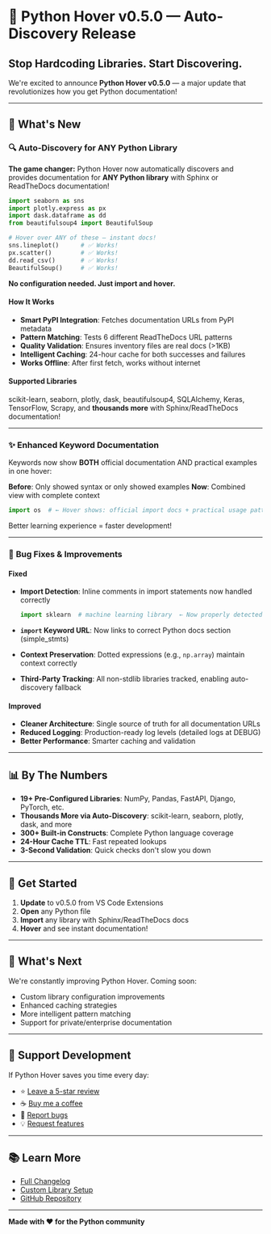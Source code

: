 # 🚀 Python Hover v0.5.0 — Auto-Discovery Release

## **Stop Hardcoding Libraries. Start Discovering.**

We're excited to announce **Python Hover v0.5.0** — a major update that revolutionizes how you get Python documentation!

---

## 🎯 **What's New**

### 🔍 **Auto-Discovery for ANY Python Library**

**The game changer:** Python Hover now automatically discovers and provides documentation for **ANY Python library** with Sphinx or ReadTheDocs documentation!

```python
import seaborn as sns
import plotly.express as px
import dask.dataframe as dd
from beautifulsoup4 import BeautifulSoup

# Hover over ANY of these — instant docs!
sns.lineplot()      # ✅ Works!
px.scatter()        # ✅ Works!
dd.read_csv()       # ✅ Works!
BeautifulSoup()     # ✅ Works!
```

**No configuration needed. Just import and hover.**

#### How It Works

- **Smart PyPI Integration**: Fetches documentation URLs from PyPI metadata
- **Pattern Matching**: Tests 6 different ReadTheDocs URL patterns
- **Quality Validation**: Ensures inventory files are real docs (>1KB)
- **Intelligent Caching**: 24-hour cache for both successes and failures
- **Works Offline**: After first fetch, works without internet

#### Supported Libraries

scikit-learn, seaborn, plotly, dask, beautifulsoup4, SQLAlchemy, Keras, TensorFlow, Scrapy, and **thousands more** with Sphinx/ReadTheDocs documentation!

---

### ✨ **Enhanced Keyword Documentation**

Keywords now show **BOTH** official documentation AND practical examples in one hover:

**Before**: Only showed syntax or only showed examples
**Now**: Combined view with complete context

```python
import os  # ← Hover shows: official import docs + practical usage patterns
```

Better learning experience = faster development!

---

### 🐛 **Bug Fixes & Improvements**

#### Fixed

- **Import Detection**: Inline comments in import statements now handled correctly
  ```python
  import sklearn  # machine learning library  ← Now properly detected
  ```

- **`import` Keyword URL**: Now links to correct Python docs section (simple_stmts)

- **Context Preservation**: Dotted expressions (e.g., `np.array`) maintain context correctly

- **Third-Party Tracking**: All non-stdlib libraries tracked, enabling auto-discovery fallback

#### Improved

- **Cleaner Architecture**: Single source of truth for all documentation URLs
- **Reduced Logging**: Production-ready log levels (detailed logs at DEBUG)
- **Better Performance**: Smarter caching and validation

---

## 📊 **By The Numbers**

- **19+ Pre-Configured Libraries**: NumPy, Pandas, FastAPI, Django, PyTorch, etc.
- **Thousands More via Auto-Discovery**: scikit-learn, seaborn, plotly, dask, and more
- **300+ Built-in Constructs**: Complete Python language coverage
- **24-Hour Cache TTL**: Fast repeated lookups
- **3-Second Validation**: Quick checks don't slow you down

---

## 🚀 **Get Started**

1. **Update** to v0.5.0 from VS Code Extensions
2. **Open** any Python file
3. **Import** any library with Sphinx/ReadTheDocs docs
4. **Hover** and see instant documentation!

---

## 🎯 **What's Next**

We're constantly improving Python Hover. Coming soon:

- Custom library configuration improvements
- Enhanced caching strategies
- More intelligent pattern matching
- Support for private/enterprise documentation

---

## 💛 **Support Development**

If Python Hover saves you time every day:

- ⭐ [Leave a 5-star review](https://marketplace.visualstudio.com/items?itemName=KiidxAtlas.python-hover&ssr=false#review-details)
- ☕ [Buy me a coffee](https://buymeacoffee.com/kiidxatlas)
- 🐛 [Report bugs](https://github.com/KiidxAtlas/python-hover/issues)
- 💡 [Request features](https://github.com/KiidxAtlas/python-hover/issues)

---

## 📚 **Learn More**

- [Full Changelog](CHANGELOG.md)
- [Custom Library Setup](CUSTOM_LIBRARIES.md)
- [GitHub Repository](https://github.com/KiidxAtlas/python-hover)

---

**Made with ❤️ for the Python community**
